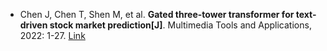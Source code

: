 * Chen J, Chen T, Shen M, et al. <b>Gated three-tower transformer for text-driven stock market prediction[J]</b>. Multimedia Tools and Applications, 2022: 1-27. [Link](https://link.springer.com/article/10.1007/s11042-022-11908-1)
